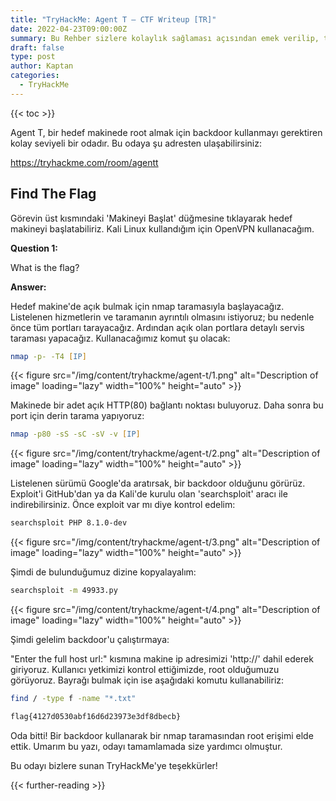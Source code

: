 ```yaml
---
title: "TryHackMe: Agent T — CTF Writeup [TR]"
date: 2022-04-23T09:00:00Z
summary: Bu Rehber sizlere kolaylık sağlaması açısından emek verilip, tecrübeler neticesi ile yazılmıştır. Bu Rehber sizlere kolaylık sağlaması açısından emek verilip, tecrübeler neticesi ile yazılmıştır.
draft: false
type: post
author: Kaptan
categories:
  - TryHackMe
---
```


{{< toc >}}

Agent T, bir hedef makinede root almak için backdoor kullanmayı gerektiren kolay seviyeli bir odadır. Bu odaya şu adresten ulaşabilirsiniz:

https://tryhackme.com/room/agentt

## Find The Flag

Görevin üst kısmındaki 'Makineyi Başlat' düğmesine tıklayarak hedef makineyi başlatabiliriz. Kali Linux kullandığım için OpenVPN kullanacağım.

**Question 1:**

What is the flag?

**Answer:**

Hedef makine'de açık bulmak için nmap taramasıyla başlayacağız. Listelenen hizmetlerin ve taramanın ayrıntılı olmasını istiyoruz; bu nedenle önce tüm portları tarayacağız. Ardından açık olan portlara detaylı servis taraması yapacağız. Kullanacağımız komut şu olacak:

```zsh
nmap -p- -T4 [IP]
```

{{< figure src="/img/content/tryhackme/agent-t/1.png" alt="Description of image" loading="lazy" width="100%" height="auto" >}}

Makinede bir adet açık HTTP(80) bağlantı noktası buluyoruz. Daha sonra bu port için derin tarama yapıyoruz:

```zsh
nmap -p80 -sS -sC -sV -v [IP]
```

{{< figure src="/img/content/tryhackme/agent-t/2.png" alt="Description of image" loading="lazy" width="100%" height="auto" >}}

Listelenen sürümü Google'da aratırsak, bir backdoor olduğunu görürüz. Exploit'i GitHub'dan ya da Kali'de kurulu olan 'searchsploit' aracı ile indirebilirsiniz. Önce exploit var mı diye kontrol edelim:

```zsh
searchsploit PHP 8.1.0-dev
```

{{< figure src="/img/content/tryhackme/agent-t/3.png" alt="Description of image" loading="lazy" width="100%" height="auto" >}}

Şimdi de bulunduğumuz dizine kopyalayalım:

```zsh
searchsploit -m 49933.py
```

{{< figure src="/img/content/tryhackme/agent-t/4.png" alt="Description of image" loading="lazy" width="100%" height="auto" >}}

Şimdi gelelim backdoor'u çalıştırmaya:

"Enter the full host url:" kısmına makine ip adresimizi 'http://' dahil ederek giriyoruz. Kullanıcı yetkimizi kontrol ettiğimizde, root olduğumuzu görüyoruz. Bayrağı bulmak için ise aşağıdaki komutu kullanabiliriz:

```zsh
find / -type f -name "*.txt"
```

```zsh
flag{4127d0530abf16d6d23973e3df8dbecb}
```

Oda bitti! Bir backdoor kullanarak bir nmap taramasından root erişimi elde ettik. Umarım bu yazı, odayı tamamlamada size yardımcı olmuştur.

Bu odayı bizlere sunan TryHackMe'ye teşekkürler!

{{< further-reading >}}